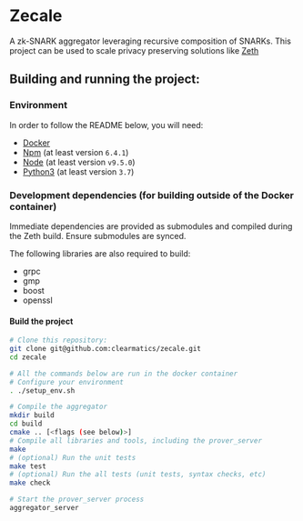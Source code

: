 # Zecale

A zk-SNARK aggregator leveraging recursive composition of SNARKs.
This project can be used to scale privacy preserving solutions like [Zeth](https://github.com/clearmatics/zeth)

## Building and running the project:

### Environment

In order to follow the README below, you will need:
- [Docker](https://www.docker.com/get-started)
- [Npm](https://www.npmjs.com/get-npm) (at least version `6.4.1`)
- [Node](https://nodejs.org/en/) (at least version `v9.5.0`)
- [Python3](https://www.python.org/downloads/) (at least version `3.7`)

### Development dependencies (for building outside of the Docker container)

Immediate dependencies are provided as submodules and compiled during
the Zeth build. Ensure submodules are synced.

The following libraries are also required to build:

- grpc
- gmp
- boost
- openssl

#### Build the project

```bash
# Clone this repository:
git clone git@github.com:clearmatics/zecale.git
cd zecale

# All the commands below are run in the docker container
# Configure your environment
. ./setup_env.sh

# Compile the aggregator
mkdir build
cd build
cmake .. [<flags (see below)>]
# Compile all libraries and tools, including the prover_server
make
# (optional) Run the unit tests
make test
# (optional) Run the all tests (unit tests, syntax checks, etc)
make check

# Start the prover_server process
aggregator_server
```

